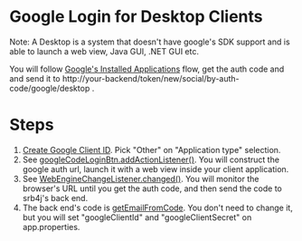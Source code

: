 # Google Login for Desktop Clients

Note: A Desktop is a system that doesn't have google's SDK support and is able to launch a web view, Java GUI, .NET GUI etc.

You will follow [Google's Installed Applications](https://developers.google.com/identity/protocols/OAuth2InstalledApp) flow, get the auth code and and send it to http://your-backend/token/new/social/by-auth-code/google/desktop .


# Steps
1. [Create Google Client ID](https://console.developers.google.com/apis/credentials). Pick "Other" on "Application type" selection. 
2. See [googleCodeLoginBtn.addActionListener()](https://github.com/chenjianjx/srb4j-desktop-client/blob/master/src/main/java/org/srb4j/desktopclient/view/MainForm.java). You will construct the google auth url, launch it with a web view inside your client application.
3. See [WebEngineChangeListener.changed()](https://github.com/chenjianjx/srb4j-desktop-client/blob/master/src/main/java/org/srb4j/desktopclient/view/auth/SocialLoginBrowser.java). You will monitor the browser's URL until you get the auth code, and then send the code to srb4j's back end.
4. The back end's code is [getEmailFromCode](https://github.com/chenjianjx/srb4jfullsample/blob/master/impl/src/main/java/com/github/chenjianjx/srb4jfullsample/impl/fo/auth/socialsite/FoGoogleAuthHelper.java). You don't need to change it, but you will set "googleClientId" and "googleClientSecret" on app.properties.
  